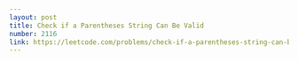 ```yaml
---
layout: post
title: Check if a Parentheses String Can Be Valid
number: 2116
link: https://leetcode.com/problems/check-if-a-parentheses-string-can-be-valid
---
```

